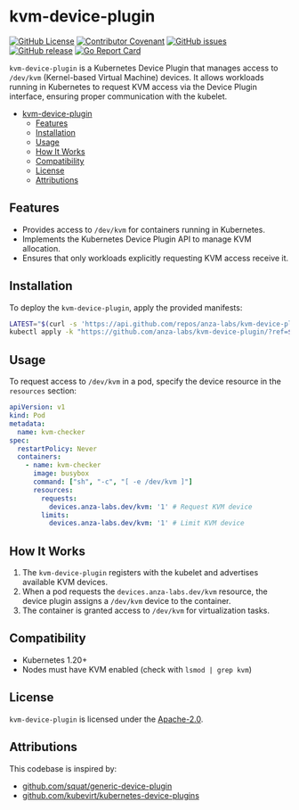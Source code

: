 # kvm-device-plugin

[![GitHub License](https://img.shields.io/github/license/anza-labs/kvm-device-plugin)][license]
[![Contributor Covenant](https://img.shields.io/badge/Contributor%20Covenant-2.1-4baaaa.svg)](code_of_conduct.md)
[![GitHub issues](https://img.shields.io/github/issues/anza-labs/kvm-device-plugin)](https://github.com/anza-labs/kvm-device-plugin/issues)
[![GitHub release](https://img.shields.io/github/release/anza-labs/kvm-device-plugin)](https://GitHub.com/anza-labs/kvm-device-plugin/releases/)
[![Go Report Card](https://goreportcard.com/badge/github.com/anza-labs/kvm-device-plugin)](https://goreportcard.com/report/github.com/anza-labs/kvm-device-plugin)

`kvm-device-plugin` is a Kubernetes Device Plugin that manages access to `/dev/kvm` (Kernel-based Virtual Machine) devices. It allows workloads running in Kubernetes to request KVM access via the Device Plugin interface, ensuring proper communication with the kubelet.

- [kvm-device-plugin](#kvm-device-plugin)
  - [Features](#features)
  - [Installation](#installation)
  - [Usage](#usage)
  - [How It Works](#how-it-works)
  - [Compatibility](#compatibility)
  - [License](#license)
  - [Attributions](#attributions)

## Features

- Provides access to `/dev/kvm` for containers running in Kubernetes.
- Implements the Kubernetes Device Plugin API to manage KVM allocation.
- Ensures that only workloads explicitly requesting KVM access receive it.

## Installation

To deploy the `kvm-device-plugin`, apply the provided manifests:

```sh
LATEST="$(curl -s 'https://api.github.com/repos/anza-labs/kvm-device-plugin/releases/latest' | jq -r '.tag_name')"
kubectl apply -k "https://github.com/anza-labs/kvm-device-plugin/?ref=${LATEST}"
```

## Usage

To request access to `/dev/kvm` in a pod, specify the device resource in the `resources` section:

```yaml
apiVersion: v1
kind: Pod
metadata:
  name: kvm-checker
spec:
  restartPolicy: Never
  containers:
    - name: kvm-checker
      image: busybox
      command: ["sh", "-c", "[ -e /dev/kvm ]"]
      resources:
        requests:
          devices.anza-labs.dev/kvm: '1' # Request KVM device
        limits:
          devices.anza-labs.dev/kvm: '1' # Limit KVM device
```

## How It Works

1. The `kvm-device-plugin` registers with the kubelet and advertises available KVM devices.
2. When a pod requests the `devices.anza-labs.dev/kvm` resource, the device plugin assigns a `/dev/kvm` device to the container.
3. The container is granted access to `/dev/kvm` for virtualization tasks.

## Compatibility

- Kubernetes 1.20+
- Nodes must have KVM enabled (check with `lsmod | grep kvm`)

## License

`kvm-device-plugin` is licensed under the [Apache-2.0][license].

## Attributions

This codebase is inspired by:
- [github.com/squat/generic-device-plugin](https://github.com/squat/generic-device-plugin)
- [github.com/kubevirt/kubernetes-device-plugins](https://github.com/kubevirt/kubernetes-device-plugins)

<!-- Resources -->

[license]: https://github.com/anza-labs/kvm-device-plugin/blob/main/LICENSE
